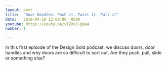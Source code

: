 ```yaml
---
layout: post
title:  "Door Handles: Push it, Twist it, Pull it"
date:   2019-04-18 12:00:00 -0500
youtube: https://youtu.be/vTZXv3-gQa4
number: 1

---
```


In this first episode of the Design Gold podcast, we discuss doors, door handles and why doors are so difficult to sort out. Are they push, pull, slide or something else?